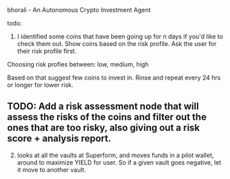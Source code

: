 bhorali - An Autonomous Crypto Investment Agent

todo:

 1.  I identified some coins that have been going up for n days if you'd like to check them out.
 Show coins based on the risk profile. Ask the user for their risk profile first.

 Choosing risk profies between: low, medium, high

Based on that suggest few coins to invest in.
Rinse and repeat every 24 hrs or longer for lower risk.

## TODO: Add a risk assessment node that will assess the risks of the coins and filter out the ones that are too risky, also giving out a risk score + analysis report.



2. looks at all the vaults at Superform, and moves funds in a pilot wallet, around to maximize YIELD for user. So if a given vault goes negative, let it move to another vault.

